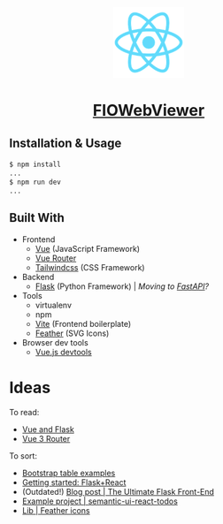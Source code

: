 <!-- Logo -->
<p align="center">
  <a href="#">
    <img width="128" src="./public/logo192.png">
  </a>
</p>

<!-- Name -->
<h1 align="center">
  <a href="#">FIOWebViewer</a>
</h1>

## Installation & Usage

```shell
$ npm install
...
$ npm run dev
...
```

<!-- See the [**Documentation**][0] for an introduction, usage information, and examples. -->

## Built With

- Frontend
  - [Vue][1] (JavaScript Framework)
  - [Vue Router][7]
  - [Tailwindcss][2] (CSS Framework)
- Backend
  - [Flask][3] (Python Framework) | _Moving to [FastAPI][4]?_
- Tools
  - virtualenv
  - npm
  - [Vite][5] (Frontend boilerplate)
  - [Feather][6] (SVG Icons)
- Browser dev tools
  - [Vue.js devtools](https://addons.mozilla.org/en-US/firefox/addon/vue-js-devtools/)

# Ideas

To read:

- [Vue and Flask](https://stackabuse.com/single-page-apps-with-vue-js-and-flask-setting-up-vue-js/)
- [Vue 3 Router](https://www.vuemastery.com/blog/vue-router-a-tutorial-for-vue-3/)

To sort:

- [Bootstrap table examples](https://examples.bootstrap-table.com/)
- [Getting started: Flask+React](https://blog.learningdollars.com/2019/11/29/how-to-serve-a-reactapp-with-a-flask-server/)
- (Outdated!) [Blog post | The Ultimate Flask Front-End](https://realpython.com/the-ultimate-flask-front-end/)
- [Example project | semantic-ui-react-todos](https://github.com/wyc/semantic-ui-react-todos)
- [Lib | Feather icons](https://feathericons.com/?query=mini)

<!-- URL Index -->

[0]: ./docs/project_setup.md
[1]: https://vuejs.org/
[2]: https://tailwindcss.com/docs
[3]: https://flask.palletsprojects.com/en/1.1.x/
[4]: https://fastapi.tiangolo.com/
[5]: https://github.com/vitejs/vite
[6]: https://feathericons.com/
[7]: https://router.vuejs.org/

